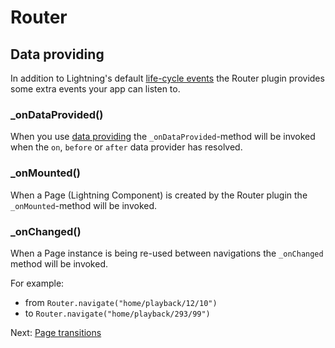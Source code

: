 # Router

## Data providing

In addition to Lightning's default [life-cycle events](https://rdkcentral.github.io/Lightning/docs/components/overview#component-events) the Router plugin provides some extra events your app can listen to.

### _onDataProvided()

When you use [data providing](./plugins/router/dataproviding.md) the `_onDataProvided`-method will be invoked when
the `on`, `before` or `after` data provider has resolved.

### _onMounted()

When a Page (Lightning Component) is created by the Router plugin the `_onMounted`-method will be invoked.

### _onChanged()

When a Page instance is being re-used between navigations the `_onChanged` method will be invoked.

For example:

- from `Router.navigate("home/playback/12/10")`
- to `Router.navigate("home/playback/293/99")`

Next: 
[Page transitions](pagetransitions.md)
